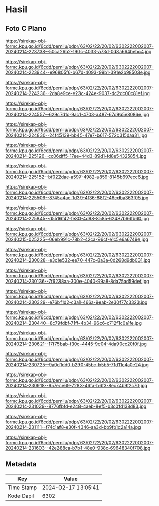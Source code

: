 # Hasil

## Foto C Plano

https://sirekap-obj-formc.kpu.go.id/6cdd/pemilu/pdpr/63/02/22/20/02/6302222002007-20240214-223738--50ca26b2-190c-4033-a73d-0d8a664bebc4.jpg

https://sirekap-obj-formc.kpu.go.id/6cdd/pemilu/pdpr/63/02/22/20/02/6302222002007-20240214-223944--e96805f6-b67d-4093-99b1-391e2b98503e.jpg

https://sirekap-obj-formc.kpu.go.id/6cdd/pemilu/pdpr/63/02/22/20/02/6302222002007-20240214-224236--2da8e9ce-e23c-424e-9037-dc2dc00c81ef.jpg

https://sirekap-obj-formc.kpu.go.id/6cdd/pemilu/pdpr/63/02/22/20/02/6302222002007-20240214-224557--629c7d1c-9ac1-4703-a487-67d9a5e8086e.jpg

https://sirekap-obj-formc.kpu.go.id/6cdd/pemilu/pdpr/63/02/22/20/02/6302222002007-20240214-224830--24f45139-bb45-47e7-b617-572c315daa31.jpg

https://sirekap-obj-formc.kpu.go.id/6cdd/pemilu/pdpr/63/02/22/20/02/6302222002007-20240214-225126--cc06dff5-17ee-44d3-89d1-fd8e54325854.jpg

https://sirekap-obj-formc.kpu.go.id/6cdd/pemilu/pdpr/63/02/22/20/02/6302222002007-20240214-225152--bf022dae-a597-4982-a859-8145b697ecc6.jpg

https://sirekap-obj-formc.kpu.go.id/6cdd/pemilu/pdpr/63/02/22/20/02/6302222002007-20240214-225506--8745a4ac-1d39-4f36-88f2-46cdba363f05.jpg

https://sirekap-obj-formc.kpu.go.id/6cdd/pemilu/pdpr/63/02/22/20/02/6302222002007-20240214-225845--d5516f42-fe80-4d98-8585-62487b66fb60.jpg

https://sirekap-obj-formc.kpu.go.id/6cdd/pemilu/pdpr/63/02/22/20/02/6302222002007-20240215-025225--06eb991c-78b2-42ca-96cf-e1c5e6a6749e.jpg

https://sirekap-obj-formc.kpu.go.id/6cdd/pemilu/pdpr/63/02/22/20/02/6302222002007-20240214-230028--e3c1e532-ee70-447c-8a3a-0d268d9db031.jpg

https://sirekap-obj-formc.kpu.go.id/6cdd/pemilu/pdpr/63/02/22/20/02/6302222002007-20240214-230136--7f6238aa-300e-4040-99a8-8da75ad59def.jpg

https://sirekap-obj-formc.kpu.go.id/6cdd/pemilu/pdpr/63/02/22/20/02/6302222002007-20240214-230329--e76bf1d2-c3a1-466a-9eab-2e30f77c3323.jpg

https://sirekap-obj-formc.kpu.go.id/6cdd/pemilu/pdpr/63/02/22/20/02/6302222002007-20240214-230440--8c79fdbf-71ff-4b34-96c6-c712f1c0a1fe.jpg

https://sirekap-obj-formc.kpu.go.id/6cdd/pemilu/pdpr/63/02/22/20/02/6302222002007-20240214-230621--17f75bab-f30c-4445-9c04-4da90cc20f0f.jpg

https://sirekap-obj-formc.kpu.go.id/6cdd/pemilu/pdpr/63/02/22/20/02/6302222002007-20240214-230725--9a0d1dd0-b290-45bc-b5b5-71d11c4a0e24.jpg

https://sirekap-obj-formc.kpu.go.id/6cdd/pemilu/pdpr/63/02/22/20/02/6302222002007-20240214-230918--957ece69-7283-46fa-b6f3-8ec74b9f2c70.jpg

https://sirekap-obj-formc.kpu.go.id/6cdd/pemilu/pdpr/63/02/22/20/02/6302222002007-20240214-231029--8776fbfd-e248-4aeb-8ef5-b3c0fd138d83.jpg

https://sirekap-obj-formc.kpu.go.id/6cdd/pemilu/pdpr/63/02/22/20/02/6302222002007-20240214-231111--f74c1af8-e30f-4346-aa3d-bb9fb1c2a14a.jpg

https://sirekap-obj-formc.kpu.go.id/6cdd/pemilu/pdpr/63/02/22/20/02/6302222002007-20240214-231603--42e288ca-b7b1-48e0-938c-69648340f708.jpg


## Metadata

| Key        | Value               |
| ---------- | ------------------- |
| Time Stamp | 2024-02-17 13:05:41 |
| Kode Dapil | 6302                |



